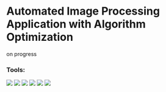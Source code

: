 # Automated Image Processing Application with Algorithm Optimization 

on progress

### <summary><strong>Tools:</strong></summary>
<p>
    <img src="https://img.shields.io/badge/Language-Python-blue?logo=python&logoColor=white" />
    <img src="https://img.shields.io/badge/Algorithm-Divide%20and%20Conquer-orange?logo=python&logoColor=white" />
    <img src="https://img.shields.io/badge/Library-Numpy-green?logo=numpy&logoColor=white" />
    <img src="https://img.shields.io/badge/Library-OpenCV-blue?logo=opencv&logoColor=white" />
    <img src="https://img.shields.io/badge/Library-Pillow-5A5A5A?logo=pillow&logoColor=white" />
    <img src="https://img.shields.io/badge/Platform-iOS-lightgrey?logo=apple&logoColor=white" />
</p>
